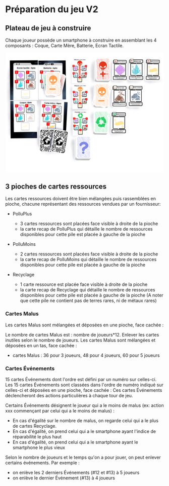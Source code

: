 # Préparation du jeu V2


## Plateau de jeu à construire
Chaque joueur possède un smartphone à construire en assemblant les 4 composants : Coque, Carte Mère, Batterie, Ecran Tactile.

![Disposition des cartes et des plateaux](img/materiel.jpeg)

## 3 pioches de cartes ressources
Les cartes ressources doivent être bien mélangées puis rassemblées en pioche, chacune représentant des ressources vendues par un fournisseur:

- PolluPlus
    - 3 cartes ressources sont placées face visible à droite de la pioche
    - la carte recap de PolluPlus qui détaille le nombre de ressources disponibles pour cette pile est placée à gauche de la pioche

- PolluMoins
    - 2 cartes ressources sont placées face visible à droite de la pioche
    - la carte recap de PolluMoins qui détaille le nombre de ressources disponibles pour cette pile est placée à gauche de la pioche

- Recyclage
    - 1 carte ressource est placée face visible à droite de la pioche
    - la carte recap de Recyclage qui détaille le nombre de ressources disponibles pour cette pile est placée à gauche de la pioche (A noter que cette pile ne contient pas de terres rares, ni de métaux rares)

### Cartes Malus
Les cartes Malus sont mélangées et déposées en une pioche, face cachée :

Le nombre de cartes Malus est : nombre de joueurs*12.
Enlever les cartes inutiles selon le nombre de joueurs.
Les cartes Malus sont mélangées et déposées en un tas, face cachée :

- cartes Malus : 36 pour 3 joueurs, 48 pour 4 joueurs, 60 pour 5 joueurs

### Cartes Événements

15 cartes Événements dont l'ordre est défini par un numéro sur celles-ci.
Les 15 cartes Événements sont classées dans l'ordre de numéro indiqué sur celles-ci et déposées en une pioche, face cachée :
Ces cartes Événements déclencheront des actions particulières à chaque tour de jeu.

Certains Événements désignent le joueur qui a le moins de malus (ex: action xxx commençant par celui qui a le moins de malus) :

- En cas d'égalité sur le nombre de malus, on regarde celui qui a le plus de cartes Recyclage.
- En cas d'égalité, on prend celui qui a le smartphone ayant l'indice de réparabilité le plus haut
- En cas d'égalité, on prend celui qui a le smartphone ayant le smartphone le plus vieux

Selon le nombre de joueurs et le temps qu'on a pour jouer, on peut enlever certains événements. Par exemple :

- on enlève les 2 derniers Événements (#12 et #13) à 5 joueurs
- on enlève le  dernier Événement (#13) à 4 joueurs
